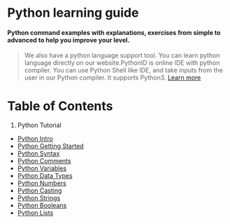 # Python learning guide

#### Python command examples with explanations, exercises from simple to advanced to help you improve your level.

> We also have a python language support tool. You can learn python language directly on our website.PythonID is online IDE with python compiler. You can use Python Shell like IDE, and take inputs from the user in our Python compiler. It supports Python3. [Learn more](https://pythonid.com)

# Table of Contents

1. Python Tutorial

- [Python Intro](https://pythonid.com/tutorials/python-intro)
- [Python Getting Started](https://pythonid.com/tutorials/python-getting-started)
- [Python Syntax](https://pythonid.com/tutorials/python-syntax)
- [Python Comments](https://pythonid.com/tutorials/python-comments)
- [Python Variables](https://pythonid.com/tutorials/python-variables)
- [Python Data Types](https://pythonid.com/tutorials/python-data-types)
- [Python Numbers](https://pythonid.com/tutorials/python-numbers)
- [Python Casting](https://pythonid.com/tutorials/python-casting)
- [Python Strings](https://pythonid.com/tutorials/python-strings)
- [Python Booleans](https://pythonid.com/tutorials/python-booleans)
- [Python Lists](https://pythonid.com/tutorials/python-lists)

```

```
